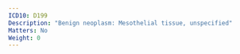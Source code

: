 ```yaml
---
ICD10: D199
Description: "Benign neoplasm: Mesothelial tissue, unspecified"
Matters: No
Weight: 0
---
```


